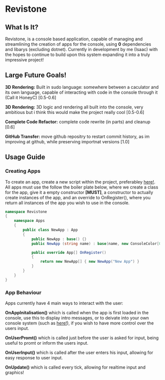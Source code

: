 # Revistone
## What Is It?
Revistone, is a console based application, capable of managing and streamlining the creation of apps for the console, using **0** dependencies and libarys (excluding dotnet). Currently in development by me (Isaac) with the hopes to continue to build upon this system expanding it into a truly impressive project!
## Large Future Goals!
**3D Rendering:** Built in sudo language: somewhere between a caculator and its own language, capable of interacting with code in the console through it (Call it HoneyC) [0.5-0.6]

**3D Rendering:** 3D logic and rendering all built into the console, very ambitious but i think this would make the project really cool [0.5-0.6]

**Complete Code Refactor:** complete code rewrite (in parts) and cleanup [0.6]

**GitHub Transfer:** move github repositry to restart commit history, as im improving at github, while preserving importnat versions [1.0]
## Usage Guide
### Creating Apps
To create an app, create a new script within the project, preferabley [here!](Scripts/App/CreatedApps). All apps must use the follow the boiler plate below, where we create a class for the app, give it a empty constructor **[MUST]**, a constructor to actually create instances of the app, and an override to OnRegister(), where you return all instances of the app you wish to use in the console.

```C#
namespace Revistone
{
    namespace Apps
    {
        public class NewApp : App
        {
            public NewApp : base() {}
            public NewApp (string name) : base(name, new ConsoleColor[0], new (UserInputProfile, Action<string>, string)[0]) {}

            public override App[] OnRegister()
            {
                return new NewApp[] { new NewApp("New App") }
            } 
        }
    }
}
```
### App Behaviour
Apps currently have 4 main ways to interact with the user:

**OnAppInitalisation()** which is called when the app is first loaded in the console, use this to display intro messages, or to deivate into your own console system (such as [here!](Scripts/App/CreatedApps/DebitCardApp.cs)), if you wish to have more control over the users input.

**OnUserPromt()** which is called just before the user is asked for input, being useful to promt or inform the users input.

**OnUserInput()** which is called after the user enters his input, allowing for easy response to user input.

**OnUpdate()** which is called every tick, allowing for realtime input and graphics!
